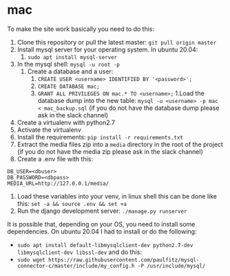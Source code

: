 # mac

To make the site work basically you need to do this:

1. Clone this repository or pull the latest master: `git pull origin master`
1. Install mysql server for your operating system. In ubuntu 20.04:
    1. `sudo apt install mysql-server`
1. In the mysql shell: `mysql -u root -p`
    1. Create a database and a user: 
        1. `CREATE USER <username> IDENTIFIED BY '<password>';`
        1. `CREATE DATABASE mac;`
        1. `GRANT ALL PRIVILEGES ON mac.* TO <username>;`
1.Load the database dump into the new table: `mysql -u <username> -p mac < mac_backup.sql` (if you do not have the database dump please ask in the slack channel)
1. Create a virtualenv with python2.7
1. Activate the virtualenv
1. Install the requirements: `pip install -r requirements.txt`
1. Extract the media files zip into a `media` directory in the root of the project (if you do not have the media zip please ask in the slack channel)
1. Create a .env file with this:
```
DB_USER=<dbuser>
DB_PASSWORD=<dbpass>
MEDIA_URL=http://127.0.0.1/media/
```
1. Load these variables into your venv, in linux shell this can be done like this: `set -a && source .env && set +a`
1. Run the django development server: `./manage.py runserver`

It is possible that, depending on your OS, you need to install some dependencies. On ubuntu 20.04 I had to install or do the following:
- `sudo apt install default-libmysqlclient-dev python2.7-dev libmysqlclient-dev libssl-dev` 
and do this:
- `sudo wget https://raw.githubusercontent.com/paulfitz/mysql-connector-c/master/include/my_config.h -P /usr/include/mysql/`
